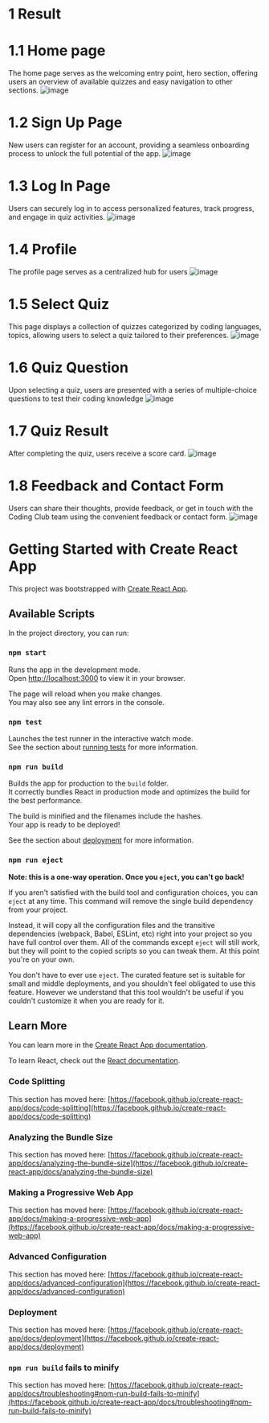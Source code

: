 # 1 Result
# 1.1 Home page
The home page serves as the welcoming entry point, hero section, offering users an overview of available quizzes and easy navigation to other sections.
![image](https://github.com/champalalsuthar/Coding_Club_Quiz_Web_App/assets/135296999/217455fc-47c7-44fd-9c97-903ea3fc83ad)

# 1.2 Sign Up Page
New users can register for an account, providing a seamless onboarding process to unlock the full potential of the app. 
![image](https://github.com/champalalsuthar/Coding_Club_Quiz_Web_App/assets/135296999/709e1c55-98b0-4ba3-963f-c42331108dda)

# 1.3 Log In Page
Users can securely log in to access personalized features, track progress, and engage in quiz activities.
 ![image](https://github.com/champalalsuthar/Coding_Club_Quiz_Web_App/assets/135296999/65cdb4b6-b55d-4380-9062-4b4a5ee37f15)

# 1.4 Profile	
The profile page serves as a centralized hub for users
![image](https://github.com/champalalsuthar/Coding_Club_Quiz_Web_App/assets/135296999/7eb313b1-5b7a-456f-baaf-a9fc955d2a21)

# 1.5 Select Quiz
This page displays a collection of quizzes categorized by coding languages, topics, allowing users to select a quiz tailored to their preferences.
 ![image](https://github.com/champalalsuthar/Coding_Club_Quiz_Web_App/assets/135296999/f37afe1f-0417-4538-9df9-cc880bc80aad)

# 1.6 Quiz Question
Upon selecting a quiz, users are presented with a series of multiple-choice questions to test their coding knowledge
 ![image](https://github.com/champalalsuthar/Coding_Club_Quiz_Web_App/assets/135296999/2573afac-76d2-465d-84f5-43f0826133c5)

# 1.7 Quiz Result
After completing the quiz, users receive a score card.
![image](https://github.com/champalalsuthar/Coding_Club_Quiz_Web_App/assets/135296999/284f0da7-5e4e-41b1-88e0-c8d12026320f)

# 1.8 Feedback and Contact Form
Users can share their thoughts, provide feedback, or get in touch with the Coding Club team using the convenient feedback or contact form.
![image](https://github.com/champalalsuthar/Coding_Club_Quiz_Web_App/assets/135296999/06dc499f-28d4-4023-9f99-8b667ae5fb58)




# Getting Started with Create React App

This project was bootstrapped with [Create React App](https://github.com/facebook/create-react-app).

## Available Scripts

In the project directory, you can run:

### `npm start`

Runs the app in the development mode.\
Open [http://localhost:3000](http://localhost:3000) to view it in your browser.

The page will reload when you make changes.\
You may also see any lint errors in the console.

### `npm test`

Launches the test runner in the interactive watch mode.\
See the section about [running tests](https://facebook.github.io/create-react-app/docs/running-tests) for more information.

### `npm run build`

Builds the app for production to the `build` folder.\
It correctly bundles React in production mode and optimizes the build for the best performance.

The build is minified and the filenames include the hashes.\
Your app is ready to be deployed!

See the section about [deployment](https://facebook.github.io/create-react-app/docs/deployment) for more information.

### `npm run eject`

**Note: this is a one-way operation. Once you `eject`, you can't go back!**

If you aren't satisfied with the build tool and configuration choices, you can `eject` at any time. This command will remove the single build dependency from your project.

Instead, it will copy all the configuration files and the transitive dependencies (webpack, Babel, ESLint, etc) right into your project so you have full control over them. All of the commands except `eject` will still work, but they will point to the copied scripts so you can tweak them. At this point you're on your own.

You don't have to ever use `eject`. The curated feature set is suitable for small and middle deployments, and you shouldn't feel obligated to use this feature. However we understand that this tool wouldn't be useful if you couldn't customize it when you are ready for it.

## Learn More

You can learn more in the [Create React App documentation](https://facebook.github.io/create-react-app/docs/getting-started).

To learn React, check out the [React documentation](https://reactjs.org/).

### Code Splitting

This section has moved here: [https://facebook.github.io/create-react-app/docs/code-splitting](https://facebook.github.io/create-react-app/docs/code-splitting)

### Analyzing the Bundle Size

This section has moved here: [https://facebook.github.io/create-react-app/docs/analyzing-the-bundle-size](https://facebook.github.io/create-react-app/docs/analyzing-the-bundle-size)

### Making a Progressive Web App

This section has moved here: [https://facebook.github.io/create-react-app/docs/making-a-progressive-web-app](https://facebook.github.io/create-react-app/docs/making-a-progressive-web-app)

### Advanced Configuration

This section has moved here: [https://facebook.github.io/create-react-app/docs/advanced-configuration](https://facebook.github.io/create-react-app/docs/advanced-configuration)

### Deployment

This section has moved here: [https://facebook.github.io/create-react-app/docs/deployment](https://facebook.github.io/create-react-app/docs/deployment)

### `npm run build` fails to minify

This section has moved here: [https://facebook.github.io/create-react-app/docs/troubleshooting#npm-run-build-fails-to-minify](https://facebook.github.io/create-react-app/docs/troubleshooting#npm-run-build-fails-to-minify)
